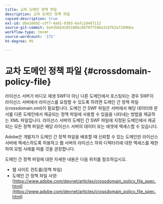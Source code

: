 ```yaml
---
title: 교차 도메인 정책 파일
description: 교차 도메인 정책 파일
copied-description: true
exl-id: dbe16692-cdf7-4a91-9303-8afc2d487112
source-git-commit: be43bbbd1051886c8979ff590a3197b2a7249b6a
workflow-type: tm+mt
source-wordcount: '172'
ht-degree: 0%

---
```


# 교차 도메인 정책 파일 {#crossdomain-policy-file}

라이선스 서버가 비디오 재생 SWF이 아닌 다른 도메인에서 호스팅되는 경우 SWF이 라이선스 서버에서 라이선스를 요청할 수 있도록 하려면 도메인 간 정책 파일(crossdomain.xml)이 필요합니다. 도메인 간 SWF 파일은 서버에서 해당 데이터와 문서를 다른 도메인에서 제공되는 정책 파일에 사용할 수 있음을 나타내는 방법을 제공하는 XML 파일입니다. 라이선스 서버의 도메인 간 SWF 파일에 지정된 도메인에서 제공되는 모든 정책 파일은 해당 라이선스 서버의 데이터 또는 에셋에 액세스할 수 있습니다.

Adobe은 개발자가 도메인 간 정책 파일을 배포할 때 신뢰할 수 있는 도메인만 라이선스 서버에 액세스하도록 허용하고 웹 서버의 라이선스 하위 디렉터리에 대한 액세스를 제한하여 모범 사례를 따를 것을 권장합니다.

도메인 간 정책 파일에 대한 자세한 내용은 다음 위치를 참조하십시오.

* 웹 사이트 컨트롤(정책 파일)
* 도메인 간 정책 파일 사양: [https://www.adobe.com/devnet/articles/crossdomain_policy_file_spec.html](https://www.adobe.com/devnet/articles/crossdomain_policy_file_spec.html)

